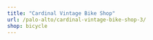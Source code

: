 ```yaml
---
title: "Cardinal Vintage Bike Shop"
url: /palo-alto/cardinal-vintage-bike-shop-3/
shop: bicycle
---
```

